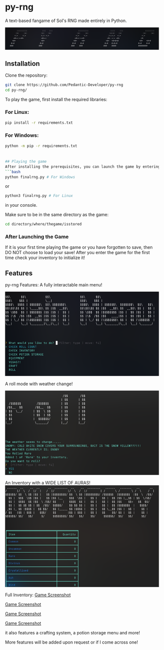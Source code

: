 # py-rng
A text-based fangame of Sol's RNG made entirely in Python.

![Game Screenshot](/screenshots/py-rng.png)


## Installation
Clone the repository:
 ```bash
 git clone https://github.com/Pedantic-Developer/py-rng
 cd py-rng/
   ```

To play the game, first install the required libraries:
### For Linux:

```bash
pip install -r requirements.txt 
```
### For Windows:

```bash
python -m pip -r requirements.txt


## Playing the game
After installing the prerequisites, you can launch the game by entering:
```bash
python finalrng.py # For Windows
```
or 

```bash
python3 finalrng.py # For Linux
```
in your console.

Make sure to be in the same directory as the game:

```bash
cd directory/where/thegame/isstored
```

### After Launching the Game

If it is your first time playing the game or you have forgotten to save, then DO NOT choose to load your save!
After you enter the game for the first time check your inventory to initialize it!

## Features

py-rng Features:
A fully interactable main menu!

![Game Screenshot](/screenshots/mainmenu.png)


A roll mode with weather change!

![Game Screenshot](/screenshots/roll.png)


An Inventory with a WIDE LIST OF AURAS!
![Game Screenshot](/screenshots/inventory.png)


Full Inventory:
[Game Screenshot](/screenshots/inventory.png)

[Game Screenshot](/screenshots/inv2.png)

[Game Screenshot](/screenshots/inv3.png)

[Game Screenshot](/screenshots/inv4.png)

it also features a crafting system, a potion storage menu and more!

More features will be added upon request or if I come across one!
